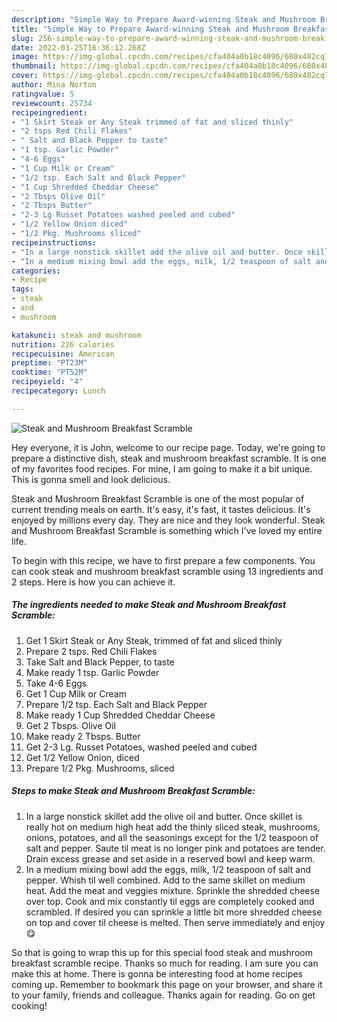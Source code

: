 ```yaml
---
description: "Simple Way to Prepare Award-winning Steak and Mushroom Breakfast Scramble"
title: "Simple Way to Prepare Award-winning Steak and Mushroom Breakfast Scramble"
slug: 256-simple-way-to-prepare-award-winning-steak-and-mushroom-breakfast-scramble
date: 2022-03-25T16:36:12.268Z
image: https://img-global.cpcdn.com/recipes/cfa404a0b18c4096/680x482cq70/steak-and-mushroom-breakfast-scramble-recipe-main-photo.jpg
thumbnail: https://img-global.cpcdn.com/recipes/cfa404a0b18c4096/680x482cq70/steak-and-mushroom-breakfast-scramble-recipe-main-photo.jpg
cover: https://img-global.cpcdn.com/recipes/cfa404a0b18c4096/680x482cq70/steak-and-mushroom-breakfast-scramble-recipe-main-photo.jpg
author: Mina Norton
ratingvalue: 5
reviewcount: 25734
recipeingredient:
- "1 Skirt Steak or Any Steak trimmed of fat and sliced thinly"
- "2 tsps Red Chili Flakes"
- " Salt and Black Pepper to taste"
- "1 tsp. Garlic Powder"
- "4-6 Eggs"
- "1 Cup Milk or Cream"
- "1/2 tsp. Each Salt and Black Pepper"
- "1 Cup Shredded Cheddar Cheese"
- "2 Tbsps Olive Oil"
- "2 Tbsps Butter"
- "2-3 Lg Russet Potatoes washed peeled and cubed"
- "1/2 Yellow Onion diced"
- "1/2 Pkg. Mushrooms sliced"
recipeinstructions:
- "In a large nonstick skillet add the olive oil and butter. Once skillet is really hot on medium high heat add the thinly sliced steak, mushrooms, onions, potatoes, and all the seasonings except for the 1/2 teaspoon of salt and pepper. Saute til meat is no longer pink and potatoes are tender. Drain excess grease and set aside in a reserved bowl and keep warm."
- "In a medium mixing bowl add the eggs, milk, 1/2 teaspoon of salt and pepper. Whish til well combined. Add to the same skillet on medium heat. Add the meat and veggies mixture. Sprinkle the shredded cheese over top. Cook and mix constantly til eggs are completely cooked and scrambled. If desired you can sprinkle a little bit more shredded cheese on top and cover til cheese is melted. Then serve immediately and enjoy 😋"
categories:
- Recipe
tags:
- steak
- and
- mushroom

katakunci: steak and mushroom 
nutrition: 226 calories
recipecuisine: American
preptime: "PT23M"
cooktime: "PT52M"
recipeyield: "4"
recipecategory: Lunch

---
```



![Steak and Mushroom Breakfast Scramble](https://img-global.cpcdn.com/recipes/cfa404a0b18c4096/680x482cq70/steak-and-mushroom-breakfast-scramble-recipe-main-photo.jpg)

Hey everyone, it is John, welcome to our recipe page. Today, we're going to prepare a distinctive dish, steak and mushroom breakfast scramble. It is one of my favorites food recipes. For mine, I am going to make it a bit unique. This is gonna smell and look delicious.

Steak and Mushroom Breakfast Scramble is one of the most popular of current trending meals on earth. It's easy, it's fast, it tastes delicious. It's enjoyed by millions every day. They are nice and they look wonderful. Steak and Mushroom Breakfast Scramble is something which I've loved my entire life.




To begin with this recipe, we have to first prepare a few components. You can cook steak and mushroom breakfast scramble using 13 ingredients and 2 steps. Here is how you can achieve it.

<!--inarticleads1-->

##### The ingredients needed to make Steak and Mushroom Breakfast Scramble:

1. Get 1 Skirt Steak or Any Steak, trimmed of fat and sliced thinly
1. Prepare 2 tsps. Red Chili Flakes
1. Take  Salt and Black Pepper, to taste
1. Make ready 1 tsp. Garlic Powder
1. Take 4-6 Eggs
1. Get 1 Cup Milk or Cream
1. Prepare 1/2 tsp. Each Salt and Black Pepper
1. Make ready 1 Cup Shredded Cheddar Cheese
1. Get 2 Tbsps. Olive Oil
1. Make ready 2 Tbsps. Butter
1. Get 2-3 Lg. Russet Potatoes, washed peeled and cubed
1. Get 1/2 Yellow Onion, diced
1. Prepare 1/2 Pkg. Mushrooms, sliced




<!--inarticleads2-->

##### Steps to make Steak and Mushroom Breakfast Scramble:

1. In a large nonstick skillet add the olive oil and butter. Once skillet is really hot on medium high heat add the thinly sliced steak, mushrooms, onions, potatoes, and all the seasonings except for the 1/2 teaspoon of salt and pepper. Saute til meat is no longer pink and potatoes are tender. Drain excess grease and set aside in a reserved bowl and keep warm.
1. In a medium mixing bowl add the eggs, milk, 1/2 teaspoon of salt and pepper. Whish til well combined. Add to the same skillet on medium heat. Add the meat and veggies mixture. Sprinkle the shredded cheese over top. Cook and mix constantly til eggs are completely cooked and scrambled. If desired you can sprinkle a little bit more shredded cheese on top and cover til cheese is melted. Then serve immediately and enjoy 😋




So that is going to wrap this up for this special food steak and mushroom breakfast scramble recipe. Thanks so much for reading. I am sure you can make this at home. There is gonna be interesting food at home recipes coming up. Remember to bookmark this page on your browser, and share it to your family, friends and colleague. Thanks again for reading. Go on get cooking!
